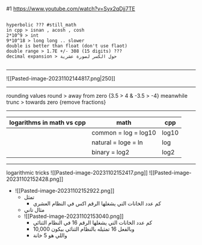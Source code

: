 #1
https://www.youtube.com/watch?v=Syx2qDjj7TE
```

hyperbolic ??? #still_math
in cpp > isnan , acosh , cosh
2*10^9 > int
9*10^18 > long long .. slower
double is better than float (don't use flaot)
double range > 1.7E +/- 308 (15 digits) ???
decimal expansion > حول الكسر لصورة عشرية


```

---

![[Pasted-image-20231102144817.png|250]]

---

rounding values
round > away from zero {3.5 > 4 & -3.5 > -4}
meanwhile trunc > towards zero {remove fractions}

---

| logarithms in math vs cpp | math                 | cpp   |
| ------------------------- | -------------------- | ----- |
|                           | common = log = log10 | log10 |
|                           | natural = loge = ln  | log   |
|                           | binary = log2        | log2      |

---

logarithmic tricks
![[Pasted-image-20231102152417.png]]
![[Pasted-image-20231102152428.png]]
- ![[Pasted-image-20231102152922.png]]
	- تمثل 
		- كم عدد الخانات التي يشغلها الرقم اكس في النظام العشري
	- مثال تاني
	- ![[Pasted-image-20231102153040.png]]
		- كم عدد الخانات التي يشغلها الرقم 16 في النظام الثنائي
		- وبالفعل 16 تمثيله بالنظام الثنائي بيكون 10,000
		- واللي هو 5 خانة